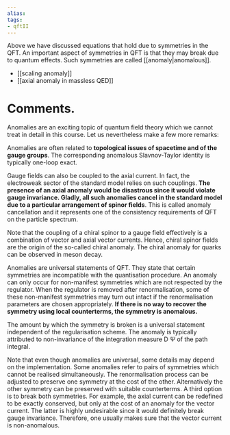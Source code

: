 ```yaml
---
alias:
tags:
- qftII
---
```

Above we have discussed equations that hold due to symmetries in the QFT. An important aspect of symmetries in QFT is that they may break due to quantum effects. Such symmetries are called [[anomaly|anomalous]].

- [[scaling anomaly]]
- [[axial anomaly in massless QED]]

# Comments. 
Anomalies are an exciting topic of quantum field theory which we cannot treat in detail in this course. Let us nevertheless make a few more remarks:

Anomalies are often related to **topological issues of spacetime and of the gauge groups**. The corresponding anomalous Slavnov-Taylor identity is typically one-loop exact.

Gauge fields can also be coupled to the axial current. In fact, the electroweak sector of the standard model relies on such couplings. **The presence of an axial anomaly would be disastrous since it would violate gauge invariance. Gladly, all such anomalies cancel in the standard model due to a particular arrangement of spinor fields**. This is called anomaly cancellation and it represents one of the consistency requirements of QFT on the particle spectrum.

Note that the coupling of a chiral spinor to a gauge field effectively is a combination of vector and axial vector currents. Hence, chiral spinor fields are the origin of the so-called chiral anomaly. The chiral anomaly for quarks can be observed in meson decay.

Anomalies are universal statements of QFT. They state that certain symmetries are incompatible with the quantisation procedure. An anomaly can only occur for non-manifest symmetries which are not respected by the regulator. When the regulator is removed after renormalisation, some of these non-manifest symmetries may turn out intact if the renormalisation parameters are chosen appropriately. **If there is no way to recover the symmetry using local counterterms, the symmetry is anomalous.**

The amount by which the symmetry is broken is a universal statement independent of the regularisation scheme. The anomaly is typically attributed to non-invariance of the integration measure D $\Psi$ of the path integral.

Note that even though anomalies are universal, some details may depend on the implementation. Some anomalies refer to pairs of symmetries which cannot be realised simultaneously. The renormalisation process can be adjusted to preserve one symmetry at the cost of the other. Alternatively the other symmetry can be preserved with suitable counterterms. A third option is to break both symmetries. For example, the axial current can be redefined to be exactly conserved, but only at the cost of an anomaly for the vector current. The latter is highly undesirable since it would definitely break gauge invariance. Therefore, one usually makes sure that the vector current is non-anomalous.